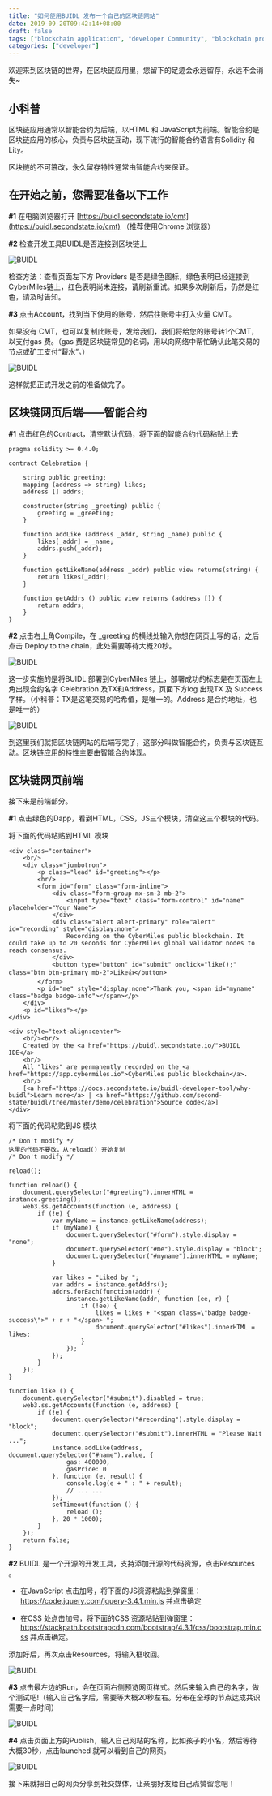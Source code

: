 ```yaml
---
title: "如何使用BUIDL 发布一个自己的区块链网站"
date: 2019-09-20T09:42:14+08:00
draft: false
tags: ["blockchain application", "developer Community", "blockchain programming"]
categories: ["developer"]
---
```


欢迎来到区块链的世界，在区块链应用里，您留下的足迹会永远留存，永远不会消失~

## 小科普

区块链应用通常以智能合约为后端，以HTML 和 JavaScript为前端。智能合约是区块链应用的核心，负责与区块链互动，现下流行的智能合约语言有Solidity 和Lity。

区块链的不可篡改，永久留存特性通常由智能合约来保证。

## 在开始之前，您需要准备以下工作

**#1** 在电脑浏览器打开 [https://buidl.secondstate.io/cmt](https://buidl.secondstate.io/cmt) （推荐使用Chrome 浏览器）

**#2** 检查开发工具BUIDL是否连接到区块链上

![BUIDL](/images/20190920-BUIDL-demo-01.png)

检查方法：查看页面左下方 Providers 是否是绿色图标，绿色表明已经连接到CyberMiles链上，红色表明尚未连接，请刷新重试。如果多次刷新后，仍然是红色，请及时告知。

**#3** 点击Account，找到当下使用的账号，然后往账号中打入少量 CMT。

如果没有 CMT，也可以复制此账号，发给我们，我们将给您的账号转1个CMT，以支付gas 费。（gas 费是区块链常见的名词，用以向网络中帮忙确认此笔交易的节点或矿工支付“薪水”。）

![BUIDL](/images/20190920-BUIDL-demo-02.png)

这样就把正式开发之前的准备做完了。

## 区块链网页后端——智能合约

**#1** 点击红色的Contract，清空默认代码，将下面的智能合约代码粘贴上去
```
pragma solidity >= 0.4.0;

contract Celebration {

    string public greeting;
    mapping (address => string) likes;
    address [] addrs;

    constructor(string _greeting) public {
        greeting = _greeting;
    }

    function addLike (address _addr, string _name) public {
        likes[_addr] = _name;
        addrs.push(_addr);
    }

    function getLikeName(address _addr) public view returns(string) {
        return likes[_addr];
    }

    function getAddrs () public view returns (address []) {
        return addrs;
    }
}
```

**#2** 点击右上角Compile，在 _greeting 的横线处输入你想在网页上写的话，之后点击 Deploy to the chain，此处需要等待大概20秒。

![BUIDL](/images/20190920-BUIDL-demo-03.png)

这一步实施的是将BUIDL 部署到CyberMiles 链上，部署成功的标志是在页面左上角出现合约名字 Celebration 及TX和Address，页面下方log 出现TX 及 Success 字样。（小科普：TX是这笔交易的哈希值，是唯一的。Address 是合约地址，也是唯一的）

![BUIDL](/images/20190920-BUIDL-demo-04.png)

到这里我们就把区块链网站的后端写完了，这部分叫做智能合约，负责与区块链互动。区块链应用的特性主要由智能合约体现。

## 区块链网页前端

接下来是前端部分。

**#1** 点击绿色的Dapp，看到HTML，CSS，JS三个模块，清空这三个模块的代码。

将下面的代码粘贴到HTML 模块

```
<div class="container">
    <br/>
    <div class="jumbotron">
        <p class="lead" id="greeting"></p>
        <hr/>
        <form id="form" class="form-inline">
            <div class="form-group mx-sm-3 mb-2">
                <input type="text" class="form-control" id="name" placeholder="Your Name">
            </div>
            <div class="alert alert-primary" role="alert" id="recording" style="display:none">
                Recording on the CyberMiles public blockchain. It could take up to 20 seconds for CyberMiles global validator nodes to reach consensus.
            </div>
            <button type="button" id="submit" onclick="like();" class="btn btn-primary mb-2">Like👍</button>
        </form>
        <p id="me" style="display:none">Thank you, <span id="myname" class="badge badge-info"></span></p>
    </div>
    <p id="likes"></p>
</div>

<div style="text-align:center">
    <br/><br/>
    Created by the <a href="https://buidl.secondstate.io/">BUIDL IDE</a>
    <br/>
    All "likes" are permanently recorded on the <a href="https://app.cybermiles.io">CyberMiles public blockchain</a>.
    <br/>
    [<a href="https://docs.secondstate.io/buidl-developer-tool/why-buidl">Learn more</a> | <a href="https://github.com/second-state/buidl/tree/master/demo/celebration">Source code</a>]
</div>
```

将下面的代码粘贴到JS 模块

```
/* Don't modify */
这里的代码不要改，从reload() 开始复制
/* Don't modify */

reload();

function reload() {
    document.querySelector("#greeting").innerHTML = instance.greeting();
    web3.ss.getAccounts(function (e, address) {
        if (!e) {
            var myName = instance.getLikeName(address);
            if (myName) {
                document.querySelector("#form").style.display = "none";
                document.querySelector("#me").style.display = "block";
                document.querySelector("#myname").innerHTML = myName;
            }
            
            var likes = "Liked by ";
            var addrs = instance.getAddrs();
            addrs.forEach(function(addr) {
                instance.getLikeName(addr, function (ee, r) {
                    if (!ee) {
                        likes = likes + "<span class=\"badge badge-success\">" + r + "</span> ";
                        document.querySelector("#likes").innerHTML = likes;
                    }
                });
            });
        }
    });
}

function like () {
    document.querySelector("#submit").disabled = true;
    web3.ss.getAccounts(function (e, address) {
        if (!e) {
            document.querySelector("#recording").style.display = "block";
            document.querySelector("#submit").innerHTML = "Please Wait ...";
            instance.addLike(address, document.querySelector("#name").value, {
                gas: 400000,
                gasPrice: 0
            }, function (e, result) {
                console.log(e + " : " + result);
                // ... ...
            });
            setTimeout(function () {
                reload ();
            }, 20 * 1000);
        }
    });
    return false;
}
```

**#2** BUIDL 是一个开源的开发工具，支持添加开源的代码资源，点击Resources 。

* 在JavaScript 点击加号，将下面的JS资源粘贴到弹窗里：https://code.jquery.com/jquery-3.4.1.min.js 并点击确定

* 在CSS 处点击加号，将下面的CSS 资源粘贴到弹窗里：https://stackpath.bootstrapcdn.com/bootstrap/4.3.1/css/bootstrap.min.css 并点击确定。

添加好后，再次点击Resources，将输入框收回。

![BUIDL](/images/20190920-BUIDL-demo-06.png)

**#3** 点击最左边的Run，会在页面右侧预览网页样式。然后来输入自己的名字，做个测试吧!（输入自己名字后，需要等大概20秒左右。分布在全球的节点达成共识需要一点时间）

![BUIDL](/images/20190920-BUIDL-demo-07.png)

**#4** 点击页面上方的Publish，输入自己网站的名称，比如孩子的小名，然后等待大概30秒，点击launched 就可以看到自己的网页。

![BUIDL](/images/20190920-BUIDL-demo-08.png)

接下来就把自己的网页分享到社交媒体，让亲朋好友给自己点赞留念吧！
